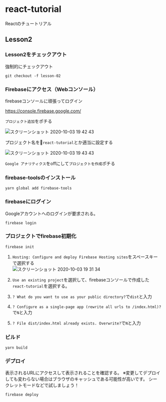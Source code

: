 # react-tutorial

Reactのチュートリアル

## Lesson2

### Lesson2をチェックアウト

強制的にチェックアウト

``` shell
git checkout -f lesson-02
```

### Firebaseにアクセス（Webコンソール）

firebaseコンソールに頑張ってログイン

https://console.firebase.google.com/

`プロジェクト追加`をポチる

![スクリーンショット 2020-10-03 19 42 43](https://user-images.githubusercontent.com/1374058/94990008-ceb22b80-05b3-11eb-8e41-3714c3c2ab3a.png)

プロジェクト名を`react-tutorial`とか適当に設定する

![スクリーンショット 2020-10-03 19 43 43](https://user-images.githubusercontent.com/1374058/94990010-cf4ac200-05b3-11eb-8c88-17750945af33.png)

`Google アナリティクス`をoffにして`プロジェクトを作成`ポチる

### firebase-toolsのインストール

``` shell
yarn global add firebase-tools
```

### firebaseにログイン

Googleアカウントへのログインが要求される。

``` shell
firebase login
```

### プロジェクトでfirebase初期化

``` shell
firebase init
```

1. `Hosting: Configure and deploy Firebase Hosting sites`をスペースキーで選択する  
![スクリーンショット 2020-10-03 19 31 34](https://user-images.githubusercontent.com/1374058/94990003-cc4fd180-05b3-11eb-9492-9c0e3426fa66.png)

1. `Use an existing project`を選択して、firebaseコンソールで作成した`react-tutorial`を選択する。

1. `? What do you want to use as your public directory?`で`dist`と入力

1. `? Configure as a single-page app (rewrite all urls to /index.html)? `で`N`と入力

1. `? File dist/index.html already exists. Overwrite?`で`N`と入力

### ビルド

``` shell
yarn build
```

### デプロイ

表示されるURLにアクセスして表示されることを確認する。
※変更してデプロイしても変わらない場合はブラウザのキャッシュである可能性が高いです。
シークレットモードなどで試しましょう！

``` shell
firebase deploy
```
